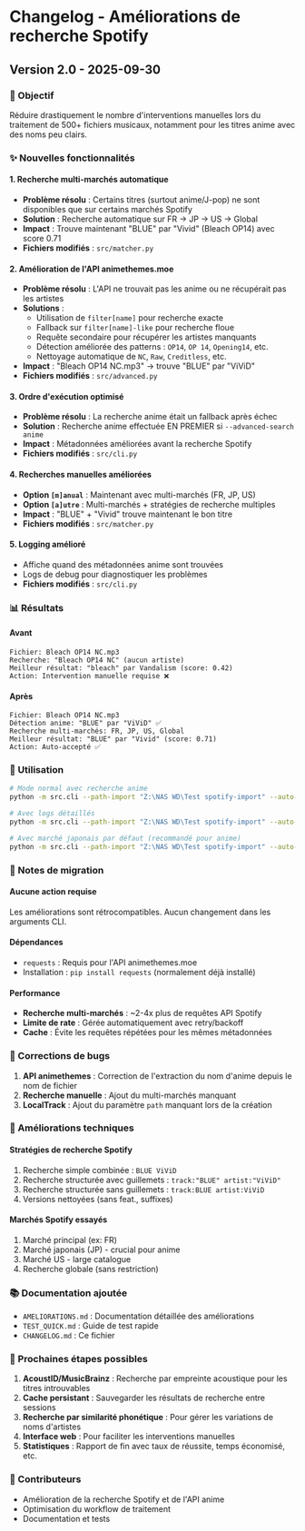 # Changelog - Améliorations de recherche Spotify

## Version 2.0 - 2025-09-30

### 🎯 Objectif
Réduire drastiquement le nombre d'interventions manuelles lors du traitement de 500+ fichiers musicaux, notamment pour les titres anime avec des noms peu clairs.

### ✨ Nouvelles fonctionnalités

#### 1. Recherche multi-marchés automatique
- **Problème résolu** : Certains titres (surtout anime/J-pop) ne sont disponibles que sur certains marchés Spotify
- **Solution** : Recherche automatique sur FR → JP → US → Global
- **Impact** : Trouve maintenant "BLUE" par "Vivid" (Bleach OP14) avec score 0.71
- **Fichiers modifiés** : `src/matcher.py`

#### 2. Amélioration de l'API animethemes.moe
- **Problème résolu** : L'API ne trouvait pas les anime ou ne récupérait pas les artistes
- **Solutions** :
  - Utilisation de `filter[name]` pour recherche exacte
  - Fallback sur `filter[name]-like` pour recherche floue
  - Requête secondaire pour récupérer les artistes manquants
  - Détection améliorée des patterns : `OP14`, `OP 14`, `Opening14`, etc.
  - Nettoyage automatique de `NC`, `Raw`, `Creditless`, etc.
- **Impact** : "Bleach OP14 NC.mp3" → trouve "BLUE" par "ViViD"
- **Fichiers modifiés** : `src/advanced.py`

#### 3. Ordre d'exécution optimisé
- **Problème résolu** : La recherche anime était un fallback après échec
- **Solution** : Recherche anime effectuée EN PREMIER si `--advanced-search anime`
- **Impact** : Métadonnées améliorées avant la recherche Spotify
- **Fichiers modifiés** : `src/cli.py`

#### 4. Recherches manuelles améliorées
- **Option `[m]anual`** : Maintenant avec multi-marchés (FR, JP, US)
- **Option `[a]utre`** : Multi-marchés + stratégies de recherche multiples
- **Impact** : "BLUE" + "Vivid" trouve maintenant le bon titre
- **Fichiers modifiés** : `src/matcher.py`

#### 5. Logging amélioré
- Affiche quand des métadonnées anime sont trouvées
- Logs de debug pour diagnostiquer les problèmes
- **Fichiers modifiés** : `src/cli.py`

### 📊 Résultats

#### Avant
```
Fichier: Bleach OP14 NC.mp3
Recherche: "Bleach OP14 NC" (aucun artiste)
Meilleur résultat: "bleach" par Vandalism (score: 0.42)
Action: Intervention manuelle requise ❌
```

#### Après
```
Fichier: Bleach OP14 NC.mp3
Détection anime: "BLUE" par "ViViD" ✅
Recherche multi-marchés: FR, JP, US, Global
Meilleur résultat: "BLUE" par "Vivid" (score: 0.71)
Action: Auto-accepté ✅
```

### 🚀 Utilisation

```bash
# Mode normal avec recherche anime
python -m src.cli --path-import "Z:\NAS WD\Test spotify-import" --auto-accept 0.7 --advanced-search anime

# Avec logs détaillés
python -m src.cli --path-import "Z:\NAS WD\Test spotify-import" --auto-accept 0.7 --advanced-search anime --verbose

# Avec marché japonais par défaut (recommandé pour anime)
python -m src.cli --path-import "Z:\NAS WD\Test spotify-import" --auto-accept 0.7 --advanced-search anime --market JP
```

### 📝 Notes de migration

#### Aucune action requise
Les améliorations sont rétrocompatibles. Aucun changement dans les arguments CLI.

#### Dépendances
- `requests` : Requis pour l'API animethemes.moe
- Installation : `pip install requests` (normalement déjà installé)

#### Performance
- **Recherche multi-marchés** : ~2-4x plus de requêtes API Spotify
- **Limite de rate** : Gérée automatiquement avec retry/backoff
- **Cache** : Évite les requêtes répétées pour les mêmes métadonnées

### 🐛 Corrections de bugs

1. **API animethemes** : Correction de l'extraction du nom d'anime depuis le nom de fichier
2. **Recherche manuelle** : Ajout du multi-marchés manquant
3. **LocalTrack** : Ajout du paramètre `path` manquant lors de la création

### 🔧 Améliorations techniques

#### Stratégies de recherche Spotify
1. Recherche simple combinée : `BLUE ViViD`
2. Recherche structurée avec guillemets : `track:"BLUE" artist:"ViViD"`
3. Recherche structurée sans guillemets : `track:BLUE artist:ViViD`
4. Versions nettoyées (sans feat., suffixes)

#### Marchés Spotify essayés
1. Marché principal (ex: FR)
2. Marché japonais (JP) - crucial pour anime
3. Marché US - large catalogue
4. Recherche globale (sans restriction)

### 📚 Documentation ajoutée

- `AMELIORATIONS.md` : Documentation détaillée des améliorations
- `TEST_QUICK.md` : Guide de test rapide
- `CHANGELOG.md` : Ce fichier

### 🎯 Prochaines étapes possibles

1. **AcoustID/MusicBrainz** : Recherche par empreinte acoustique pour les titres introuvables
2. **Cache persistant** : Sauvegarder les résultats de recherche entre sessions
3. **Recherche par similarité phonétique** : Pour gérer les variations de noms d'artistes
4. **Interface web** : Pour faciliter les interventions manuelles
5. **Statistiques** : Rapport de fin avec taux de réussite, temps économisé, etc.

### 👥 Contributeurs

- Amélioration de la recherche Spotify et de l'API anime
- Optimisation du workflow de traitement
- Documentation et tests
